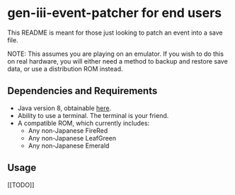 # gen-iii-event-patcher for end users
This README is meant for those just looking to patch an event into a save file.

NOTE: This assumes you are playing on an emulator. If you wish to do this on real hardware, you will either need a method to backup and restore save data, or use a distribution ROM instead.

## Dependencies and Requirements
* Java version 8, obtainable [here](https://adoptopenjdk.net/).
* Ability to use a terminal. The terminal is your friend.
* A compatible ROM, which currently includes:
  * Any non-Japanese FireRed
  * Any non-Japanese LeafGreen
  * Any non-Japanese Emerald

## Usage
\[\[TODO\]\]
